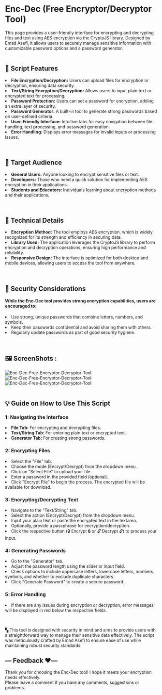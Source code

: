 Enc-Dec (Free Encryptor/Decryptor Tool)
====================================
This page provides a user-friendly interface for encrypting and decrypting files and text using AES encryption via the CryptoJS library. Designed by Emad Asefi, it allows users to securely manage sensitive information with customizable password options and a password generator.
<br><br>


## 🌟 Script Features
<li><strong>File Encryption/Decryption:</strong> Users can upload files for encryption or decryption, ensuring data security.</li>
<li><strong>Text/String Encryption/Decryption:</strong> Allows users to input plain text or encrypted text for processing.</li>
<li><strong>Password Protection:</strong> Users can set a password for encryption, adding an extra layer of security.</li>
<li><strong>Password Generator:</strong> A built-in tool to generate strong passwords based on user-defined criteria.</li>
<li><strong>User-Friendly Interface:</strong> Intuitive tabs for easy navigation between file handling, text processing, and password generation.</li>
<li><strong>Error Handling:</strong> Displays error messages for invalid inputs or processing issues.</li>
<br><br>


## 🎯 Target Audience
<li><strong>General Users:</strong> Anyone looking to encrypt sensitive files or text.</li>
<li><strong>Developers:</strong> Those who need a quick solution for implementing AES encryption in their applications.</li>
<li><strong>Students and Educators:</strong> Individuals learning about encryption methods and their applications.</li>
<br><br>


## 🎯 Technical Details
<li><strong>Encryption Method:</strong> The tool employs AES encryption, which is widely recognized for its strength and efficiency in securing data.</li>
<li><strong>Library Used:</strong> The application leverages the CryptoJS library to perform encryption and decryption operations, ensuring high performance and reliability.</li>
<li><strong>Responsive Design:</strong> The interface is optimized for both desktop and mobile devices, allowing users to access the tool from anywhere.</li>
<br><br>

## 🎯 Security Considerations
#### While the Enc-Dec tool provides strong encryption capabilities, users are encouraged to:
<li>Use strong, unique passwords that combine letters, numbers, and symbols.</li>
<li>Keep their passwords confidential and avoid sharing them with others.</li>
<li>Regularly update passwords as part of good security hygiene.</li>
<br><br>


## 🖼️ ScreenShots :
<img src="https://github.com/emadasefi/Enc-Dec-Free-Encryptor-Decryptor-Tool-/blob/main/Enc-Dec-01.jpg" alt="Enc-Dec-Free-Encryptor-Decryptor-Tool"> 
<img src="https://github.com/emadasefi/Enc-Dec-Free-Encryptor-Decryptor-Tool-/blob/main/Enc-Dec-02.jpg" alt="Enc-Dec-Free-Encryptor-Decryptor-Tool"> 
<img src="https://github.com/emadasefi/Enc-Dec-Free-Encryptor-Decryptor-Tool-/blob/main/Enc-Dec-03.jpg" alt="Enc-Dec-Free-Encryptor-Decryptor-Tool"> 
<br><br>


## 💡 Guide on How to Use This Script
### 1: Navigating the Interface
<li><strong>File Tab:</strong> For encrypting and decrypting files.</li>
<li><strong>Text/String Tab:</strong> For entering plain text or encrypted text.</li>
<li><strong>Generator Tab:</strong> For creating strong passwords.</li>

### 2: Encrypting Files
<li>Select the "File" tab.</li>
<li>Choose the mode (Encrypt/Decrypt) from the dropdown menu.</li>
<li>Click on "Select File" to upload your file.</li>
<li>Enter a password in the provided field (optional).</li>
<li>Click "Encrypt File" to begin the process. The encrypted file will be available for download.</li>

### 3: Encrypting/Decrypting Text
<li>Navigate to the "Text/String" tab.</li>
<li>Select the action (Encrypt/Decrypt) from the dropdown menu.</li>
<li>Input your plain text or paste the encrypted text in the textarea.</li>
<li>Optionally, provide a passphrase for encryption/decryption.</li>
<li>Click the respective button (🔒 Encrypt 🔒 or 🔓 Decrypt 🔓) to process your input.</li>

### 4: Generating Passwords
<li>Go to the "Generator" tab.</li>
<li>Adjust the password length using the slider or input field.</li>
<li>Check options to include uppercase letters, lowercase letters, numbers, symbols, and whether to exclude duplicate characters.</li>
<li>Click "Generate Password" to create a secure password.</li>

### 5: Error Handling
<li>If there are any issues during encryption or decryption, error messages will be displayed in red below the respective fields.</li>
<br><br>

▚  This tool is designed with security in mind and aims to provide users with a straightforward way to manage their sensitive data effectively. The script was meticulously crafted by Emad Asefi to ensure ease of use while maintaining robust security standards.
<br>


## — Feedback ❤️—
Thank you for choosing the Enc-Dec tool! I hope it meets your encryption needs effectively.<br>
Please leave a comment if you have any comments, suggestions or problems.
